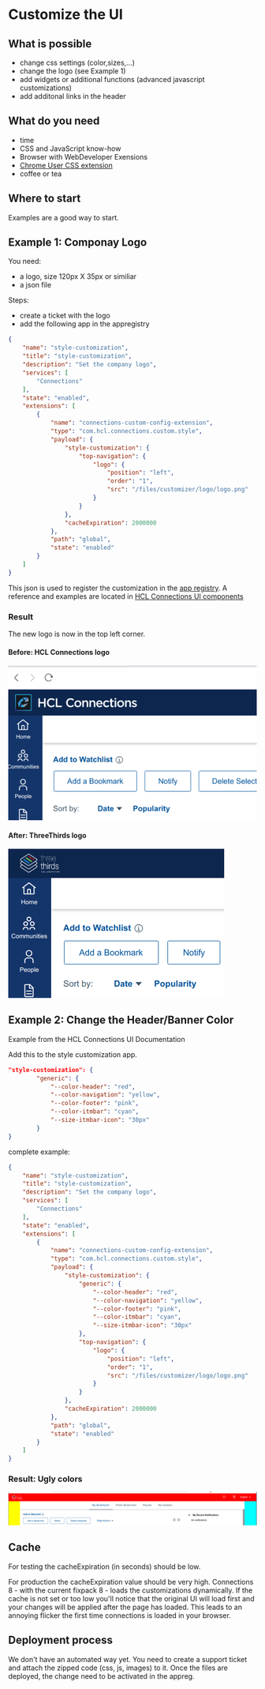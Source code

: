 # Customize the UI

## What is possible

- change css settings (color,sizes,...)
- change the logo (see Example 1)
- add widgets or additional functions (advanced javascript customizations)
- add additonal links in the header

## What do you need

- time
- CSS and JavaScript know-how
- Browser with WebDeveloper Exensions
- [Chrome User CSS extension](https://chrome.google.com/webstore/detail/user-css/okpjlejfhacmgjkmknjhadmkdbcldfcb?hl=de)
- coffee or tea

## Where to start

Examples are a good way to start.

## Example 1: Componay Logo

You need:

- a logo, size 120px X 35px or similiar
- a json file

Steps:

- create a ticket with the logo
- add the following app in the appregistry

```json
{
    "name": "style-customization",
    "title": "style-customization",
    "description": "Set the company logo",
    "services": [
        "Connections"
    ],
    "state": "enabled",
    "extensions": [
        {
            "name": "connections-custom-config-extension",
            "type": "com.hcl.connections.custom.style",
            "payload": {
                "style-customization": {                    
                    "top-navigation": {
                        "logo": {
                            "position": "left",
                            "order": "1",
                            "src": "/files/customizer/logo/logo.png"
                        }
                    }
                },
                "cacheExpiration": 2000000
            },
            "path": "global",
            "state": "enabled"
        }
    ]
}
```

This json is used to register the customization in the [app registry](/admin/appreg).
A reference and examples are located in [HCL Connections UI components](https://github.com/HCL-TECH-SOFTWARE/connections-ui-docs)

### Result

The new logo is now in the top left corner.

#### Before: HCL Connections logo

![Before](/assets/images/customui/logo-1.png)

#### After: ThreeThirds logo

![Result](/assets/images/customui/logo-2.png)

## Example 2: Change the Header/Banner Color

Example from the HCL Connections UI Documentation

Add this to the style customization app.

```json
"style-customization": {
        "generic": {
            "--color-header": "red",
            "--color-navigation": "yellow",
            "--color-footer": "pink",
            "--color-itmbar": "cyan",
            "--size-itmbar-icon": "30px"
        }
}
```

complete example:

```json
{
    "name": "style-customization",
    "title": "style-customization",
    "description": "Set the company logo",
    "services": [
        "Connections"
    ],
    "state": "enabled",
    "extensions": [
        {
            "name": "connections-custom-config-extension",
            "type": "com.hcl.connections.custom.style",
            "payload": {
                "style-customization": {
                    "generic": {
                        "--color-header": "red",
                        "--color-navigation": "yellow",
                        "--color-footer": "pink",
                        "--color-itmbar": "cyan",
                        "--size-itmbar-icon": "30px"
                    },
                    "top-navigation": {
                        "logo": {
                            "position": "left",
                            "order": "1",
                            "src": "/files/customizer/logo/logo.png"
                        }
                    }
                },
                "cacheExpiration": 2000000
            },
            "path": "global",
            "state": "enabled"
        }
    ]
}
```

### Result: Ugly colors

![Result](/assets/images/customui/custom-colors.png)

## Cache

For testing the cacheExpiration (in seconds) should be low.

For production the cacheExpiration value should be very high. Connections 8 - with the current fixpack 8 - loads the customizations dynamically. If the cache is not set or too low you'll notice that the original UI will load first and your changes will be applied after the page has loaded. This leads to an annoying flicker the first time connections is loaded in your browser.





## Deployment process

We don't have an automated way yet. You need to create a support ticket and attach the zipped code (css, js, images) to it.
Once the files are deployed, the change need to be activated in the appreg.
